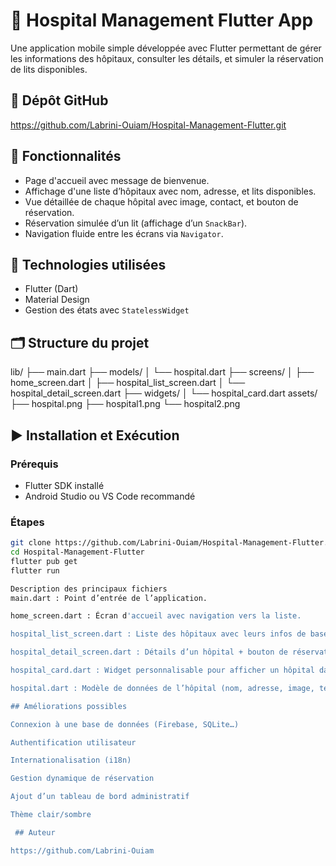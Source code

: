 # 🏥 Hospital Management Flutter App

Une application mobile simple développée avec Flutter permettant de gérer les informations des hôpitaux, consulter les détails, et simuler la réservation de lits disponibles.

## 🔗 Dépôt GitHub

https://github.com/Labrini-Ouiam/Hospital-Management-Flutter.git

## 📱 Fonctionnalités

- Page d'accueil avec message de bienvenue.
- Affichage d'une liste d’hôpitaux avec nom, adresse, et lits disponibles.
- Vue détaillée de chaque hôpital avec image, contact, et bouton de réservation.
- Réservation simulée d’un lit (affichage d’un `SnackBar`).
- Navigation fluide entre les écrans via `Navigator`.

## 🧠 Technologies utilisées

- Flutter (Dart)
- Material Design
- Gestion des états avec `StatelessWidget`

## 🗂️ Structure du projet

lib/
├── main.dart
├── models/
│ └── hospital.dart
├── screens/
│ ├── home_screen.dart
│ ├── hospital_list_screen.dart
│ └── hospital_detail_screen.dart
├── widgets/
│ └── hospital_card.dart
assets/
├── hospital.png
├── hospital1.png
└── hospital2.png


## ▶️ Installation et Exécution

### Prérequis

- Flutter SDK installé
- Android Studio ou VS Code recommandé

### Étapes

```bash
git clone https://github.com/Labrini-Ouiam/Hospital-Management-Flutter.git
cd Hospital-Management-Flutter
flutter pub get
flutter run

Description des principaux fichiers
main.dart : Point d’entrée de l’application.

home_screen.dart : Écran d'accueil avec navigation vers la liste.

hospital_list_screen.dart : Liste des hôpitaux avec leurs infos de base.

hospital_detail_screen.dart : Détails d’un hôpital + bouton de réservation.

hospital_card.dart : Widget personnalisable pour afficher un hôpital dans une carte.

hospital.dart : Modèle de données de l’hôpital (nom, adresse, image, téléphone, etc.).

## Améliorations possibles

Connexion à une base de données (Firebase, SQLite…)

Authentification utilisateur

Internationalisation (i18n)

Gestion dynamique de réservation

Ajout d’un tableau de bord administratif

Thème clair/sombre

 ## Auteur

https://github.com/Labrini-Ouiam




